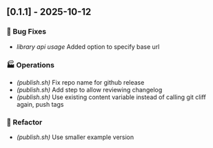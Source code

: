 ## [0.1.1] - 2025-10-12

### 🐛 Bug Fixes

- *library api usage* Added option to specify base url

### 🏭 Operations

- *(publish.sh)* Fix repo name for github release
- *(publish.sh)* Add step to allow reviewing changelog
- *(publish.sh)* Use existing content variable instead of calling git cliff again, push tags

### 🚜 Refactor

- *(publish.sh)* Use smaller example version
